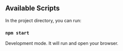 ## Available Scripts

In the project directory, you can run:

### `npm start`

Development mode. It will run and open your browser.

